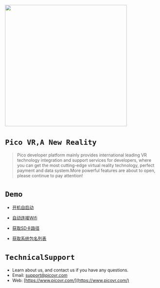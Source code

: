 <a href="https://www.picovr.com/pico_goblin.html"> <img src="https://github.com/PicoSupport/PicoSupport/blob/master/Assets/Pico.jpg" width="400"/> </a>
# `Pico VR,A New Reality`

>Pico developer platform mainly provides international leading VR technology integration and support services for developers, where you can get the most cutting-edge virtual reality technology, perfect payment and data system.More powerful features are about to open, please continue to pay attention!


# `Demo` 

* [开机自启动](https://github.com/PicoSupport/BootComplete)

* [自动连接Wifi](https://github.com/PicoSupport/PicoVRWifimanager)

* [获取SD卡路径](https://github.com/PicoSupport/SDCardManager)

* [获取系统包名列表](https://github.com/PicoSupport/PackageManager)


# `TechnicalSupport`

- Learn about us, and contact us if you have any questions. 
- Email:  support@picovr.com
- Web:  [https://www.picovr.com/](https://www.picovr.com/)

